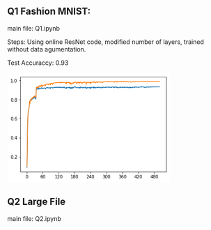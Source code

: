 ## Q1 Fashion MNIST:
main file: Q1.ipynb

Steps: Using online ResNet code, modified number of layers, trained without data agumentation.

Test Accuraccy: 0.93

![image](https://github.com/FumingX/Fashion_MNIST/blob/master/train_val_curve.png)


## Q2 Large File
main file: Q2.ipynb
